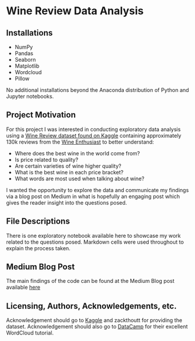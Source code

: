 # Wine Review Data Analysis

## Installations
 - NumPy
 - Pandas
 - Seaborn
 - Matplotlib
 - Wordcloud
 - Pillow
 
No additional installations beyond the Anaconda distribution of Python and Jupyter notebooks.

## Project Motivation
For this project I was interested in conducting exploratory data analysis using a [Wine Review dataset found on Kaggle](https://www.kaggle.com/zynicide/wine-reviews) containing approximately 130k reviews from the [Wine Enthusiast](https://www.winemag.com/?s=&drink_type=wine) to better understand:
 - Where does the best wine in the world come from?
 - Is price related to quality?
 - Are certain varieties of wine higher quality?
 - What is the best wine in each price bracket?
 - What words are most used when talking about wine?

I wanted the opportunity to explore the data and communicate my findings via a blog post on Medium in what is hopefully an engaging post which gives the reader insight into the questions posed. 

## File Descriptions
There is one exploratory notebook available here to showcase my work related to the questions posed. Markdown cells were used throughout to explain the process taken.

## Medium Blog Post 
The main findings of the code can be found at the Medium Blog post available [here](https://medium.com/@stephanieirvine15/how-data-will-make-you-drink-wine-differently-c59d669831a1)

## Licensing, Authors, Acknowledgements, etc.
Acknowledgement should go to [Kaggle](https://www.kaggle.com/zynicide/wine-reviews) and zackthoutt for providing the dataset. Acknowledgement should also go to [DataCamp](https://www.datacamp.com/community/tutorials/wordcloud-python) for their excellent WordCloud tutorial.